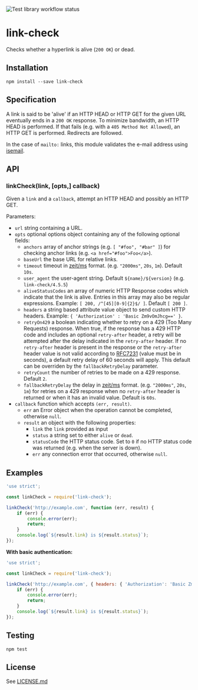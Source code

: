 ![Test library workflow status](https://github.com/tcort/link-check/workflows/Test%20library/badge.svg)

# link-check

Checks whether a hyperlink is alive (`200 OK`) or dead.

## Installation

    npm install --save link-check

## Specification

A link is said to be 'alive' if an HTTP HEAD or HTTP GET for the given URL
eventually ends in a `200 OK` response. To minimize bandwidth, an HTTP HEAD
is performed. If that fails (e.g. with a `405 Method Not Allowed`), an HTTP
GET is performed. Redirects are followed.

In the case of `mailto:` links, this module validates the e-mail address
using [isemail](https://www.npmjs.com/package/isemail).

## API

### linkCheck(link, [opts,] callback)

Given a `link` and a `callback`, attempt an HTTP HEAD and possibly an HTTP GET.

Parameters:

 * `url` string containing a URL.
 * `opts` optional options object containing any of the following optional fields:
   * `anchors` array of anchor strings (e.g. `[ "#foo", "#bar" ]`) for checking anchor links (e.g. `<a href="#foo">Foo</a>`).
   * `baseUrl` the base URL for relative links.
   * `timeout` timeout in [zeit/ms](https://www.npmjs.com/package/ms) format. (e.g. `"2000ms"`, `20s`, `1m`). Default `10s`.
   * `user_agent` the user-agent string. Default `${name}/${version}` (e.g. `link-check/4.5.5`)
   * `aliveStatusCodes` an array of numeric HTTP Response codes which indicate that the link is alive. Entries in this array may also be regular expressions. Example: `[ 200, /^[45][0-9]{2}$/ ]`.  Default `[ 200 ]`.
   * `headers` a string based attribute value object to send custom HTTP headers. Example: `{ 'Authorization' : 'Basic Zm9vOmJhcg==' }`.
   * `retryOn429` a boolean indicating whether to retry on a 429 (Too Many Requests) response. When true, if the response has a 429 HTTP code and includes an optional `retry-after` header, a retry will be attempted after the delay indicated in the `retry-after` header. If no `retry-after` header is present in the response or the `retry-after` header value is not valid according to [RFC7231](https://tools.ietf.org/html/rfc7231#section-7.1.3) (value must be in seconds), a default retry delay of 60 seconds will apply. This default can be overriden by the `fallbackRetryDelay` parameter.
   * `retryCount` the number of retries to be made on a 429 response. Default `2`.
   * `fallbackRetryDelay` the delay in [zeit/ms](https://www.npmjs.com/package/ms) format. (e.g. `"2000ms"`, `20s`, `1m`) for retries on a 429 response when no `retry-after` header is returned or when it has an invalid value. Default is `60s`.
 * `callback` function which accepts `(err, result)`.
   * `err` an Error object when the operation cannot be completed, otherwise `null`.
   * `result` an object with the following properties:
     * `link` the `link` provided as input
     * `status` a string set to either `alive` or `dead`.
     * `statusCode` the HTTP status code. Set to `0` if no HTTP status code was returned (e.g. when the server is down).
     * `err` any connection error that occurred, otherwise `null`.

## Examples

```js
'use strict';

const linkCheck = require('link-check');

linkCheck('http://example.com', function (err, result) {
    if (err) {
        console.error(err);
        return;
    }
    console.log(`${result.link} is ${result.status}`);
});
```

**With basic authentication:**

```js
'use strict';

const linkCheck = require('link-check');

linkCheck('http://example.com', { headers: { 'Authorization': 'Basic Zm9vOmJhcg==' } }, function (err, result) {
    if (err) {
        console.error(err);
        return;
    }
    console.log(`${result.link} is ${result.status}`);
});
```

## Testing

    npm test

## License

See [LICENSE.md](https://github.com/tcort/link-check/blob/master/LICENSE.md)

